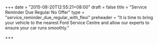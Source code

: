+++
date = "2015-08-20T12:55:21+08:00"
draft = false
title = "Service Reminder Due Regular No Offer"
type = "service_reminder_due_regular_with_flexi"
preheader = "It is time to bring your vehicle to the nearest Ford Service Centre and allow our experts to ensure your car runs smoothly."

+++


